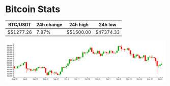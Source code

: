 # Bitcoin Stats

BTC/USDT|24h change|24h high|24h low|
|---|---|---|---|
|$51277.26|7.87%|$51500.00|$47374.33|

<img src="./chart.svg">
